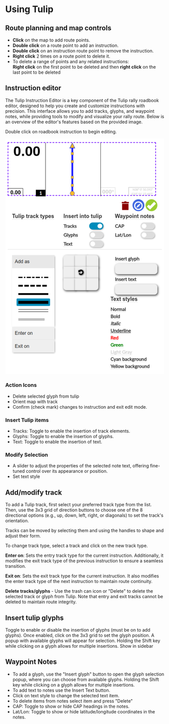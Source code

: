 # Using Tulip

## Route planning and map controls
- **Click** on the map to add route points.
- **Double click** on a route point to add an instruction.
- **Double click** on an instruction route point to remove the instruction.
- **Right click** 2 times on a route point to delete it.
- To delete a range of points and any related instructions:  
    **Right click** on the first point to be deleted and then **right click** on the last point to be deleted

## Instruction editor
The Tulip Instruction Editor is a key component of the Tulip rally roadbook editor, designed to help you create and customize instructions with precision. This interface allows you to add tracks, glyphs, and waypoint notes, while providing tools to modify and visualize your rally route. Below is an overview of the editor's features based on the provided image.

Double click on roadbook instruction to begin editing.

![alt text](img/image.png)

### Action Icons

- Delete selected glyph from tulip
- Orient map with track
- Confirm (check mark) changes to instruction and exit edit mode.

### Insert Tulip items
- Tracks: Toggle to enable the insertion of track elements.
- Glyphs: Toggle to enable the insertion of glyphs.
- Text: Toggle to enable the insertion of text.

### Modify Selection
- A slider to adjust the properties of the selected note text, offering fine-tuned control over its appearance or position.
- Set text style

## Add/modify track

To add a Tulip track, first select your preferred track type from the list. Then, use the 3x3 grid of direction buttons to choose one of the 8 directional options (e.g., up, down, left, right, or diagonals) to set the track's orientation.

Tracks can be moved by selecting them and using the handles to shape and adjust their form.

To change track type, select a track and click on the new track type.

**Enter on**: Sets the entry track type for the current instruction. Additionally, it modifies the exit track type of the previous instruction to ensure a seamless transition.

**Exit on**: Sets the exit track type for the current instruction. It also modifies the enter track type of the next instruction to maintain route continuity.

**Delete tracks/glyphs** - Use the trash can icon or "Delete" to delete the selected track or glyph from Tulip. Note that entry and exit tracks cannot be deleted to maintain route integrity.

## Insert tulip glyphs
Toggle to enable or disable the insertion of glyphs (must be on to add glyphs). Once enabled, click on the 3x3 grid to set the glyph position. A popup with available glyphs will appear for selection. Holding the Shift key while clicking on a glyph allows for multiple insertions.
Show in sidebar

## Waypoint Notes
- To add a glyph, use the "Insert glyph" button to open the glyph selection popup, where you can choose from available glyphs. Holding the Shift key while clicking on a glyph allows for multiple insertions.
- To add text to notes use the Insert Text button.
- Click on text style to change the selected text item.
- To delete items from notes select item and press "Delete"
- CAP: Toggle to show or hide CAP headings in the notes.
- Lat/Lon: Toggle to show or hide latitude/longitude coordinates in the notes.
